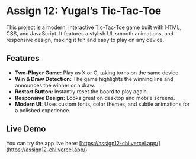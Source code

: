 # Assign 12: Yugal’s Tic-Tac-Toe

This project is a modern, interactive Tic-Tac-Toe game built with HTML, CSS, and JavaScript. It features a stylish UI, smooth animations, and responsive design, making it fun and easy to play on any device.

## Features
- **Two-Player Game:** Play as X or O, taking turns on the same device.
- **Win & Draw Detection:** The game highlights the winning line and announces the winner or a draw.
- **Restart Button:** Instantly reset the board to play again.
- **Responsive Design:** Looks great on desktop and mobile screens.
- **Modern UI:** Uses custom fonts, color themes, and subtle animations for a polished experience.

## Live Demo
You can try the app live here: [https://assign12-chi.vercel.app/](https://assign12-chi.vercel.app/)
